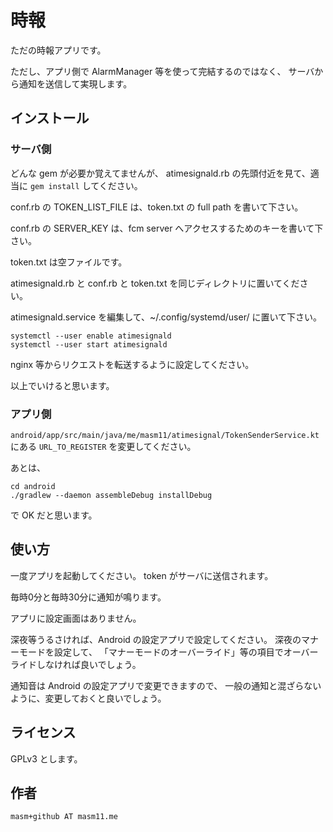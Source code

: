 # 時報

ただの時報アプリです。

ただし、アプリ側で AlarmManager 等を使って完結するのではなく、
サーバから通知を送信して実現します。

## インストール

### サーバ側

どんな gem が必要か覚えてませんが、
atimesignald.rb の先頭付近を見て、適当に `gem install` してください。

conf.rb の TOKEN_LIST_FILE は、token.txt の full path を書いて下さい。

conf.rb の SERVER_KEY は、fcm server へアクセスするためのキーを書いて下さい。

token.txt は空ファイルです。

atimesignald.rb と conf.rb と token.txt を同じディレクトリに置いてください。

atimesignald.service を編集して、~/.config/systemd/user/ に置いて下さい。

```
systemctl --user enable atimesignald
systemctl --user start atimesignald
```

nginx 等からリクエストを転送するように設定してください。

以上でいけると思います。

### アプリ側

`android/app/src/main/java/me/masm11/atimesignal/TokenSenderService.kt` にある
`URL_TO_REGISTER` を変更してください。

あとは、

```
cd android
./gradlew --daemon assembleDebug installDebug
```

で OK だと思います。

## 使い方

一度アプリを起動してください。
token がサーバに送信されます。

毎時0分と毎時30分に通知が鳴ります。

アプリに設定画面はありません。

深夜等うるさければ、Android の設定アプリで設定してください。
深夜のマナーモードを設定して、
「マナーモードのオーバーライド」等の項目でオーバーライドしなければ良いでしょう。

通知音は Android の設定アプリで変更できますので、
一般の通知と混ざらないように、変更しておくと良いでしょう。

## ライセンス

GPLv3 とします。

## 作者

`masm+github AT masm11.me`
